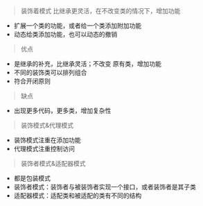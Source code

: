 > 装饰着模式 比继承更灵活，在不改变类的情况下，增加功能

- 扩展一个类的功能，或者给一个类添加附加功能
- 动态给类添加功能，也可以动态的撤销


> 优点
- 是继承的补充，比继承灵活；不改变 原有类，增加功能
- 不同的装饰类可以排列组合
- 符合开闭原则 

> 缺点
- 出现更多代码，更多类，增加复杂性

> 装饰模式&代理模式
- 装饰模式注重在添加功能
- 代理模式注重控制访问 

> 装饰者模式&适配器模式
- 都是包装模式
- 装饰者模式：装饰者与被装饰者实现一个接口，或者装饰者是其子类
- 适配器模式：适配类和被适配的类有不同的结构